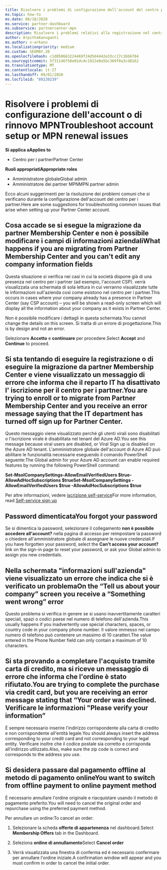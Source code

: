 ```yaml
---
title: Risolvere i problemi di configurazione dell'account del centro per i partner o del rinnovo MPN
ms.topic: how-to
ms.date: 08/18/2020
ms.service: partner-dashboard
ms.subservice: partnercenter-mpn
description: Risolvere i problemi relativi alla registrazione nel centro per i partner
author: ArpithaKanuganti
ms.author: v-arkanu
ms.localizationpriority: medium
ms.custom: SEOMAY.20
ms.openlocfilehash: c1d850663224469f24d5d4442e33cc17c1bb6704
ms.sourcegitcommit: 5f31146f50e01dc4c1922e0a5bc369f0a3cd8162
ms.translationtype: MT
ms.contentlocale: it-IT
ms.lasthandoff: 09/01/2020
ms.locfileid: "89220239"
---
```

# <a name="troubleshoot-account-setup-or-mpn-renewal-issues"></a><span data-ttu-id="d659c-103">Risolvere i problemi di configurazione dell'account o di rinnovo MPN</span><span class="sxs-lookup"><span data-stu-id="d659c-103">Troubleshoot account setup or MPN renewal issues</span></span>

<span data-ttu-id="d659c-104">**Si applica a**</span><span class="sxs-lookup"><span data-stu-id="d659c-104">**Applies to**</span></span>

- <span data-ttu-id="d659c-105">Centro per i partner</span><span class="sxs-lookup"><span data-stu-id="d659c-105">Partner Center</span></span>
 
<span data-ttu-id="d659c-106">**Ruoli appropriati**</span><span class="sxs-lookup"><span data-stu-id="d659c-106">**Appropriate roles**</span></span>

- <span data-ttu-id="d659c-107">Amministratore globale</span><span class="sxs-lookup"><span data-stu-id="d659c-107">Global admin</span></span>
- <span data-ttu-id="d659c-108">Amministratore dei partner MPN</span><span class="sxs-lookup"><span data-stu-id="d659c-108">MPN partner admin</span></span> 
 
<span data-ttu-id="d659c-109">Ecco alcuni suggerimenti per la risoluzione dei problemi comuni che si verificano durante la configurazione dell'account del centro per i partner.</span><span class="sxs-lookup"><span data-stu-id="d659c-109">Here are some suggestions for troubleshooting common issues that arise when setting up your Partner Center account.</span></span>

## <a name="what-happens-if-you-are-migrating-from-partner-membership-center-and-you-cant-edit-any-company-information-fields"></a><span data-ttu-id="d659c-110">Cosa accade se si esegue la migrazione da partner Membership Center e non è possibile modificare i campi di informazioni aziendali</span><span class="sxs-lookup"><span data-stu-id="d659c-110">What happens if you are migrating from Partner Membership Center and you can't edit any company information fields</span></span>

<span data-ttu-id="d659c-111">Questa situazione si verifica nei casi in cui la società dispone già di una presenza nel centro per i partner (ad esempio, l'account CSP). verrà visualizzata una schermata di sola lettura in cui verranno visualizzate tutte le informazioni sull'azienda così come esistono nel centro per i partner.</span><span class="sxs-lookup"><span data-stu-id="d659c-111">This occurs in cases where your company already has a presence in Partner Center (say CSP account) – you will be shown a read-only screen which will display all the information about your company as it exists in Partner Center.</span></span>

<span data-ttu-id="d659c-112">Non è possibile modificare i dettagli in questa schermata.</span><span class="sxs-lookup"><span data-stu-id="d659c-112">You cannot change the details on this screen.</span></span> <span data-ttu-id="d659c-113">Si tratta di un errore di progettazione.</span><span class="sxs-lookup"><span data-stu-id="d659c-113">This is by design and not an error.</span></span>

<span data-ttu-id="d659c-114">Selezionare **Accetto** e **continuare** per procedere.</span><span class="sxs-lookup"><span data-stu-id="d659c-114">Select **Accept** and **Continue** to proceed.</span></span>

## <a name="you-are-trying-to-enroll-or-to-migrate-from-partner-membership-center-and-you-receive-an-error-message-saying-that-the-it-department-has-turned-off-sign-up-for-partner-center"></a><span data-ttu-id="d659c-115">Si sta tentando di eseguire la registrazione o di eseguire la migrazione da partner Membership Center e viene visualizzato un messaggio di errore che informa che il reparto IT ha disattivato l' **iscrizione per il centro per i partner**.</span><span class="sxs-lookup"><span data-stu-id="d659c-115">You are trying to enroll or to migrate from Partner Membership Center and you receive an error message saying that the IT department has turned off **sign up for Partner Center**.</span></span>

<span data-ttu-id="d659c-116">Questo messaggio viene visualizzato perché gli utenti virali sono disabilitati o l'iscrizione virale è disabilitata nel tenant del Azure AD.</span><span class="sxs-lookup"><span data-stu-id="d659c-116">You see this message because viral users are disabled, or Viral Sign up is disabled on the Azure AD tenant.</span></span> <span data-ttu-id="d659c-117">L'amministratore globale dell'account di Azure AD può abilitare le funzionalità necessarie eseguendo il comando PowerShell seguente:</span><span class="sxs-lookup"><span data-stu-id="d659c-117">The Global admin for your Azure AD account can enable required features by running the following PowerShell command:</span></span>

<span data-ttu-id="d659c-118">**Set-MsolCompanySettings-AllowEmailVerifiedUsers $true-AllowAdHocSubscriptions $true**</span><span class="sxs-lookup"><span data-stu-id="d659c-118">**Set-MsolCompanySettings -AllowEmailVerifiedUsers $true -AllowAdHocSubscriptions $true**</span></span>

<span data-ttu-id="d659c-119">Per altre informazioni, vedere [iscrizione self-service](https://docs.microsoft.com/azure/active-directory/users-groups-roles/directory-self-service-signup)</span><span class="sxs-lookup"><span data-stu-id="d659c-119">For more information, read [Self-service sign up](https://docs.microsoft.com/azure/active-directory/users-groups-roles/directory-self-service-signup)</span></span>

## <a name="you-forgot-your-password"></a><span data-ttu-id="d659c-120">Password dimenticata</span><span class="sxs-lookup"><span data-stu-id="d659c-120">You forgot your password</span></span>

<span data-ttu-id="d659c-121">Se si dimentica la password, selezionare il collegamento **non è possibile accedere all'account?** nella pagina di accesso per reimpostare la password o chiedere all'amministratore globale di assegnare le nuove credenziali.</span><span class="sxs-lookup"><span data-stu-id="d659c-121">If you have forgotten your password, select the **Can't access your account?** link on the sign-in page to reset your password, or ask your Global admin to assign you new credentials.</span></span>

## <a name="on-the-tell-us-about-your-company-screen-you-receive-a-something-went-wrong-error"></a><span data-ttu-id="d659c-122">Nella schermata "informazioni sull'azienda" viene visualizzato un errore che indica che si è verificato un problema</span><span class="sxs-lookup"><span data-stu-id="d659c-122">On the “Tell us about your company” screen you receive a “Something went wrong” error</span></span>

<span data-ttu-id="d659c-123">Questo problema si verifica in genere se si usano inavvertitamente caratteri speciali, spazi o codici paese nel numero di telefono dell'azienda.</span><span class="sxs-lookup"><span data-stu-id="d659c-123">This usually happens if you inadvertently use special characters, spaces, or country code in your company phone number.</span></span> <span data-ttu-id="d659c-124">Il valore immesso nel campo numero di telefono può contenere un massimo di 10 caratteri.</span><span class="sxs-lookup"><span data-stu-id="d659c-124">The value entered in the Phone Number field can only contain a maximum of 10 characters.</span></span>

## <a name="you-are-trying-to-complete-the-purchase-via-credit-card-but-you-are-receiving-an-error-message-stating-that-your-order-was-declined-please-verify-your-information"></a><span data-ttu-id="d659c-125">Si sta provando a completare l'acquisto tramite carta di credito, ma si riceve un messaggio di errore che informa che l'ordine è stato rifiutato.</span><span class="sxs-lookup"><span data-stu-id="d659c-125">You are trying to complete the purchase via credit card, but you are receiving an error message stating that “Your order was declined.</span></span> <span data-ttu-id="d659c-126">Verificare le informazioni "</span><span class="sxs-lookup"><span data-stu-id="d659c-126">Please verify your information”</span></span>

<span data-ttu-id="d659c-127">È sempre necessario inserire l'indirizzo corrispondente alla carta di credito e non corrispondente all'entità legale.</span><span class="sxs-lookup"><span data-stu-id="d659c-127">You should always insert the address corresponding to your credit card and not corresponding to your legal entity.</span></span> <span data-ttu-id="d659c-128">Verificare inoltre che il codice postale sia corretto e corrisponda all'indirizzo utilizzato.</span><span class="sxs-lookup"><span data-stu-id="d659c-128">Also, make sure the zip code is correct and corresponds to the address you use.</span></span>

## <a name="you-want-to-switch-from-offline-payment-to-online-payment-method"></a><span data-ttu-id="d659c-129">Si desidera passare dal pagamento offline al metodo di pagamento online</span><span class="sxs-lookup"><span data-stu-id="d659c-129">You want to switch from offline payment to online payment method</span></span> 

<span data-ttu-id="d659c-130">È necessario annullare l'ordine originale e riacquistare usando il metodo di pagamento preferito.</span><span class="sxs-lookup"><span data-stu-id="d659c-130">You will need to cancel the original order and repurchase using the preferred payment method.</span></span>

<span data-ttu-id="d659c-131">Per annullare un ordine:</span><span class="sxs-lookup"><span data-stu-id="d659c-131">To cancel an order:</span></span>

1. <span data-ttu-id="d659c-132">Selezionare la scheda **offerte di appartenenza** nel dashboard.</span><span class="sxs-lookup"><span data-stu-id="d659c-132">Select **Membership Offers** tab in the Dashboard.</span></span>

2. <span data-ttu-id="d659c-133">Seleziona **ordine di annullamento**</span><span class="sxs-lookup"><span data-stu-id="d659c-133">Select **Cancel order**</span></span>

3. <span data-ttu-id="d659c-134">Verrà visualizzata una finestra di conferma ed è necessario confermare per annullare l'ordine iniziale.</span><span class="sxs-lookup"><span data-stu-id="d659c-134">A confirmation window will appear and you must confirm in order to cancel the initial order.</span></span>
